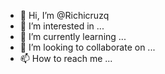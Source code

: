 - 👋 Hi, I’m @Richicruzq
- 👀 I’m interested in ...
- 🌱 I’m currently learning ...
- 💞️ I’m looking to collaborate on ...
- 📫 How to reach me ...

<!---
Richicruzq/Richicruzq is a ✨ special ✨ repository because its `README.md` (this file) appears on your GitHub profile.
You can click the Preview link to take a look at your changes.
--->
